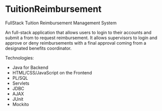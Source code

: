 # TuitionReimbursement
FullStack Tuition Reimbursement Management System

An full-stack application that allows users to login to their accounts and 
submit a from to request reimbursement. It allows supervisors to login and
approve or deny reimbursements with a final approval coming from a designated
benefits coordinator. 

Technologies:

* Java for Backend
* HTML/CSS/JavaScript on the Frontend
* PL/SQL
* Servlets
* JDBC
* AJAX
* JUnit
* Mockito
